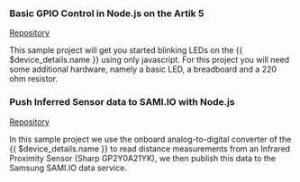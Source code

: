 ### Basic GPIO Control in Node.js on the Artik 5

[Repository](https://github.com/resin-io-projects/artik-gpio-node)

This sample project will get you started blinking LEDs on the {{ $device_details.name }} using only javascript. For this project you will need some additional hardware, namely a basic LED, a breadboard and a 220 ohm resistor.

### Push Inferred Sensor data to SAMI.IO with Node.js

[Repository](https://github.com/resin-io-projects/resin-artik-cloud-publisher)

In this sample project we use the onboard analog-to-digital converter of the {{ $device_details.name }} to read distance measurements from an Infrared Proximity Sensor (Sharp GP2Y0A21YK), we then publish this data to the Samsung SAMI.IO data service.
